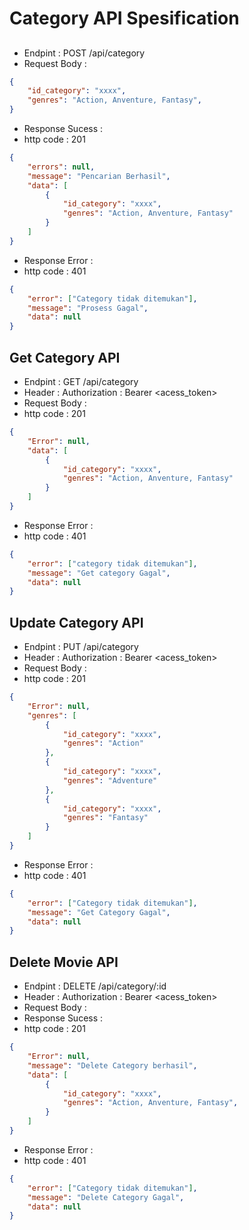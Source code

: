 # Category API Spesification
## 

- Endpint : POST /api/category
- Request Body :
``` json
{
    "id_category": "xxxx",
    "genres": "Action, Anventure, Fantasy",
}
```

- Response Sucess :
- http code : 201
``` json
{
    "errors": null,
    "message": "Pencarian Berhasil",
    "data": [
        {
            "id_category": "xxxx",
            "genres": "Action, Anventure, Fantasy"
        }
    ]
}
```

- Response Error :
- http code : 401
``` json
{
    "error": ["Category tidak ditemukan"],
    "message": "Prosess Gagal",
    "data": null
}
```

## Get Category API 
- Endpint : GET /api/category
- Header : Authorization : Bearer <acess_token>
- Request Body :
- http code : 201

``` json
{
    "Error": null,
    "data": [
        {
            "id_category": "xxxx",
            "genres": "Action, Anventure, Fantasy"
        }
    ]
}
```
- Response Error :
- http code : 401
``` json
{
    "error": ["category tidak ditemukan"],
    "message": "Get category Gagal",
    "data": null
}
```

## Update Category API 
- Endpint : PUT /api/category
- Header : Authorization : Bearer <acess_token>
- Request Body :
- http code : 201

``` json
{
    "Error": null,
    "genres": [
        {
            "id_category": "xxxx",
            "genres": "Action"
        },
        {
            "id_category": "xxxx",
            "genres": "Adventure"
        },
        {
            "id_category": "xxxx",
            "genres": "Fantasy"
        }
    ]
}
```
- Response Error :
- http code : 401
``` json
{
    "error": ["Category tidak ditemukan"],
    "message": "Get Category Gagal",
    "data": null
}
```

## Delete Movie API
- Endpint : DELETE /api/category/:id
- Header : Authorization : Bearer <acess_token>
- Request Body :
- Response Sucess :
- http code : 201

``` json 
{
    "Error": null,
    "message": "Delete Category berhasil",
    "data": [
        {
            "id_category": "xxxx",
            "genres": "Action, Anventure, Fantasy",
        }
    ]
}
```
- Response Error :
- http code : 401
``` json
{
    "error": ["Category tidak ditemukan"],
    "message": "Delete Category Gagal",
    "data": null
}
```